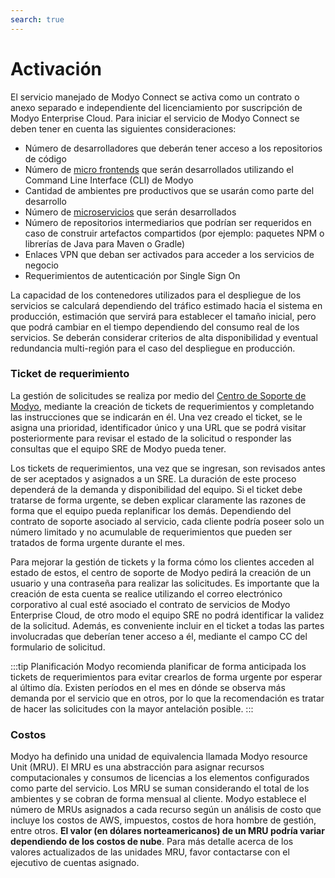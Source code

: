 ```yaml
---
search: true
---
```


# Activación
El servicio manejado de Modyo Connect se activa como un contrato o anexo separado e independiente del licenciamiento por suscripción de Modyo Enterprise Cloud. Para iniciar el servicio de Modyo Connect se deben tener en cuenta las siguientes consideraciones:
- Número de desarrolladores que deberán tener acceso a los repositorios de código
- Número de [micro frontends](resources/microfrontends.md) que serán desarrollados utilizando el Command Line Interface (CLI) de Modyo
- Cantidad de ambientes pre productivos que se usarán como parte del desarrollo
- Número de [microservicios](resources/microservices.md) que serán desarrollados 
- Número de repositorios intermediarios que podrían ser requeridos en caso de construir artefactos compartidos (por ejemplo: paquetes NPM o librerías de Java para Maven o Gradle)
- Enlaces VPN que deban ser activados para acceder a los servicios de negocio
- Requerimientos de autenticación por Single Sign On

La capacidad de los contenedores utilizados para el despliegue de los servicios se calculará dependiendo del tráfico estimado hacia el sistema en producción, estimación que servirá para establecer el tamaño inicial, pero que podrá cambiar en el tiempo dependiendo del consumo real de los servicios. Se deberán considerar criterios de alta disponibilidad y eventual redundancia multi-región para el caso del despliegue en producción.

### Ticket de requerimiento
La gestión de solicitudes se realiza por medio del [Centro de Soporte de Modyo](https://support.modyo.com), mediante la creación de tickets de requerimientos y completando las instrucciones que se indicarán en él. Una vez creado el ticket, se le asigna una prioridad, identificador único y una URL que se podrá visitar posteriormente para revisar el estado de la solicitud o responder las consultas que el equipo SRE de Modyo pueda tener.

Los tickets de requerimientos, una vez que se ingresan, son revisados antes de ser aceptados y asignados a un SRE. La duración de este proceso dependerá de la demanda y disponibilidad del equipo. Si el ticket debe tratarse de forma urgente, se deben explicar claramente las razones de forma que el equipo pueda replanificar los demás. Dependiendo del contrato de soporte asociado al servicio, cada cliente podría poseer solo un número limitado y no acumulable de requerimientos que pueden ser tratados de forma urgente durante el mes.

Para mejorar la gestión de tickets y la forma cómo los clientes acceden al estado de estos, el centro de soporte de Modyo pedirá la creación de un usuario y una contraseña para realizar las solicitudes. Es importante que la creación de esta cuenta se realice utilizando el correo electrónico corporativo al cual esté asociado el contrato de servicios de Modyo Enterprise Cloud, de otro modo el equipo SRE no podrá identificar la validez de la solicitud. Además, es conveniente incluir en el ticket a todas las partes involucradas que deberían tener acceso a él, mediante el campo CC del formulario de solicitud.

:::tip Planificación 
Modyo recomienda planificar de forma anticipada los tickets de requerimientos para evitar crearlos de forma urgente por esperar al último día. Existen períodos en el mes en dónde se observa más demanda por el servicio que en otros, por lo que la recomendación es tratar de hacer las solicitudes con la mayor antelación posible.
:::

### Costos
Modyo ha definido una unidad de equivalencia llamada Modyo resource Unit (MRU). El MRU es una abstracción para asignar recursos computacionales y consumos de licencias a los elementos configurados como parte del servicio. Los MRU se suman considerando el total de los ambientes y se cobran de forma mensual al cliente. Modyo establece el número de MRUs asignados a cada recurso según un análisis de costo que incluye los costos de AWS, impuestos, costos de hora hombre de gestión, entre otros. **El valor (en dólares norteamericanos) de un MRU podría variar dependiendo de los costos de nube**. Para más detalle acerca de los valores actualizados de las unidades MRU, favor contactarse con el ejecutivo de cuentas asignado.

